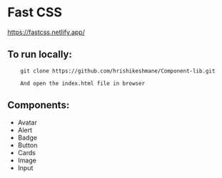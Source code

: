 # Fast CSS

https://fastcss.netlify.app/

## To run locally:

```
    git clone https://github.com/hrishikeshmane/Component-lib.git

    And open the index.html file in browser
```

## Components:

- Avatar
- Alert
- Badge
- Button
- Cards
- Image
- Input
